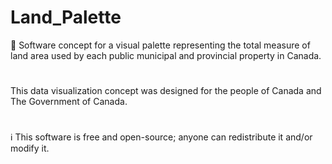 # Land_Palette
🍁 Software concept for a visual palette representing the total measure of land area used by each public municipal and provincial property in Canada. 
#
This data visualization concept was designed for the people of Canada and The Government of Canada.
#
ℹ️ This software is free and open-source; anyone can redistribute it and/or modify it.
